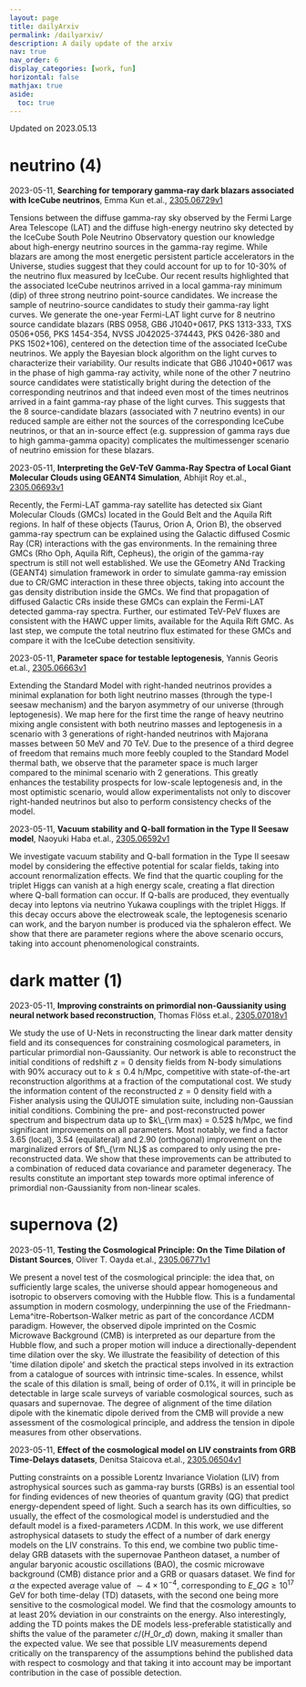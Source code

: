 ```yaml
---
layout: page
title: dailyArxiv
permalink: /dailyarxiv/
description: A daily update of the arxiv
nav: true
nav_order: 6
display_categories: [work, fun]
horizontal: false
mathjax: true
aside:
  toc: true
---
```


 Updated on 2023.05.13
# neutrino (4)

2023-05-11, **Searching for temporary gamma-ray dark blazars associated with IceCube neutrinos**, Emma Kun et.al., [2305.06729v1](http://arxiv.org/abs/2305.06729v1)

 Tensions between the diffuse gamma-ray sky observed by the Fermi Large Area Telescope (LAT) and the diffuse high-energy neutrino sky detected by the IceCube South Pole Neutrino Observatory question our knowledge about high-energy neutrino sources in the gamma-ray regime. While blazars are among the most energetic persistent particle accelerators in the Universe, studies suggest that they could account for up to for 10-30% of the neutrino flux measured by IceCube. Our recent results highlighted that the associated IceCube neutrinos arrived in a local gamma-ray minimum (dip) of three strong neutrino point-source candidates. We increase the sample of neutrino-source candidates to study their gamma-ray light curves. We generate the one-year Fermi-LAT light curve for 8 neutrino source candidate blazars (RBS 0958, GB6 J1040+0617, PKS 1313-333, TXS 0506+056, PKS 1454-354, NVSS J042025-374443, PKS 0426-380 and PKS 1502+106), centered on the detection time of the associated IceCube neutrinos. We apply the Bayesian block algorithm on the light curves to characterize their variability. Our results indicate that GB6 J1040+0617 was in the phase of high gamma-ray activity, while none of the other 7 neutrino source candidates were statistically bright during the detection of the corresponding neutrinos and that indeed even most of the times neutrinos arrived in a faint gamma-ray phase of the light curves. This suggests that the 8 source-candidate blazars (associated with 7 neutrino events) in our reduced sample are either not the sources of the corresponding IceCube neutrinos, or that an in-source effect (e.g. suppression of gamma rays due to high gamma-gamma opacity) complicates the multimessenger scenario of neutrino emission for these blazars.

2023-05-11, **Interpreting the GeV-TeV Gamma-Ray Spectra of Local Giant Molecular Clouds using GEANT4 Simulation**, Abhijit Roy et.al., [2305.06693v1](http://arxiv.org/abs/2305.06693v1)

 Recently, the Fermi-LAT gamma-ray satellite has detected six Giant Molecular Clouds (GMCs) located in the Gould Belt and the Aquila Rift regions. In half of these objects (Taurus, Orion A, Orion B), the observed gamma-ray spectrum can be explained using the Galactic diffused Cosmic Ray (CR) interactions with the gas environments. In the remaining three GMCs (Rho Oph, Aquila Rift, Cepheus), the origin of the gamma-ray spectrum is still not well established. We use the GEometry ANd Tracking (GEANT4) simulation framework in order to simulate gamma-ray emission due to CR/GMC interaction in these three objects, taking into account the gas density distribution inside the GMCs. We find that propagation of diffused Galactic CRs inside these GMCs can explain the Fermi-LAT detected gamma-ray spectra. Further, our estimated TeV-PeV fluxes are consistent with the HAWC upper limits, available for the Aquila Rift GMC. As last step, we compute the total neutrino flux estimated for these GMCs and compare it with the IceCube detection sensitivity.

2023-05-11, **Parameter space for testable leptogenesis**, Yannis Georis et.al., [2305.06663v1](http://arxiv.org/abs/2305.06663v1)

 Extending the Standard Model with right-handed neutrinos provides a minimal explanation for both light neutrino masses (through the type-I seesaw mechanism) and the baryon asymmetry of our universe (through leptogenesis). We map here for the first time the range of heavy neutrino mixing angle consistent with both neutrino masses and leptogenesis in a scenario with 3 generations of right-handed neutrinos with Majorana masses between 50 MeV and 70 TeV. Due to the presence of a third degree of freedom that remains much more feebly coupled to the Standard Model thermal bath, we observe that the parameter space is much larger compared to the minimal scenario with 2 generations. This greatly enhances the testability prospects for low-scale leptogenesis and, in the most optimistic scenario, would allow experimentalists not only to discover right-handed neutrinos but also to perform consistency checks of the model.

2023-05-11, **Vacuum stability and Q-ball formation in the Type II Seesaw model**, Naoyuki Haba et.al., [2305.06592v1](http://arxiv.org/abs/2305.06592v1)

 We investigate vacuum stability and Q-ball formation in the Type II seesaw model by considering the effective potential for scalar fields, taking into account renormalization effects. We find that the quartic coupling for the triplet Higgs can vanish at a high energy scale, creating a flat direction where Q-ball formation can occur. If Q-balls are produced, they eventually decay into leptons via neutrino Yukawa couplings with the triplet Higgs. If this decay occurs above the electroweak scale, the leptogenesis scenario can work, and the baryon number is produced via the sphaleron effect. We show that there are parameter regions where the above scenario occurs, taking into account phenomenological constraints.

# dark matter (1)

2023-05-11, **Improving constraints on primordial non-Gaussianity using neural network based reconstruction**, Thomas Flöss et.al., [2305.07018v1](http://arxiv.org/abs/2305.07018v1)

 We study the use of U-Nets in reconstructing the linear dark matter density field and its consequences for constraining cosmological parameters, in particular primordial non-Gaussianity. Our network is able to reconstruct the initial conditions of redshift $z=0$ density fields from N-body simulations with $90\%$ accuracy out to $k \leq 0.4$ h/Mpc, competitive with state-of-the-art reconstruction algorithms at a fraction of the computational cost. We study the information content of the reconstructed $z=0$ density field with a Fisher analysis using the QUIJOTE simulation suite, including non-Gaussian initial conditions. Combining the pre- and post-reconstructed power spectrum and bispectrum data up to $k\_{\rm max} = 0.52$ h/Mpc, we find significant improvements on all parameters. Most notably, we find a factor $3.65$ (local), $3.54$ (equilateral) and $2.90$ (orthogonal) improvement on the marginalized errors of $f\_{\rm NL}$ as compared to only using the pre-reconstructed data. We show that these improvements can be attributed to a combination of reduced data covariance and parameter degeneracy. The results constitute an important step towards more optimal inference of primordial non-Gaussianity from non-linear scales.

# supernova (2)

2023-05-11, **Testing the Cosmological Principle: On the Time Dilation of Distant Sources**, Oliver T. Oayda et.al., [2305.06771v1](http://arxiv.org/abs/2305.06771v1)

 We present a novel test of the cosmological principle: the idea that, on sufficiently large scales, the universe should appear homogeneous and isotropic to observers comoving with the Hubble flow. This is a fundamental assumption in modern cosmology, underpinning the use of the Friedmann-Lema\^itre-Robertson-Walker metric as part of the concordance $\Lambda$CDM paradigm. However, the observed dipole imprinted on the Cosmic Microwave Background (CMB) is interpreted as our departure from the Hubble flow, and such a proper motion will induce a directionally-dependent time dilation over the sky. We illustrate the feasibility of detection of this 'time dilation dipole' and sketch the practical steps involved in its extraction from a catalogue of sources with intrinsic time-scales. In essence, whilst the scale of this dilation is small, being of order of 0.1%, it will in principle be detectable in large scale surveys of variable cosmological sources, such as quasars and supernovae. The degree of alignment of the time dilation dipole with the kinematic dipole derived from the CMB will provide a new assessment of the cosmological principle, and address the tension in dipole measures from other observations.

2023-05-11, **Effect of the cosmological model on LIV constraints from GRB Time-Delays datasets**, Denitsa Staicova et.al., [2305.06504v1](http://arxiv.org/abs/2305.06504v1)

 Putting constraints on a possible Lorentz Invariance Violation (LIV) from astrophysical sources such as gamma-ray bursts (GRBs) is an essential tool for finding evidences of new theories of quantum gravity (QG) that predict energy-dependent speed of light. Such a search has its own difficulties, so usually, the effect of the cosmological model is understudied and the default model is a fixed-parameters $\Lambda$CDM. In this work, we use different astrophysical datasets to study the effect of a number of dark energy models on the LIV constrains. To this end, we combine two public time-delay GRB datasets with the supernovae Pantheon dataset, a number of angular baryonic acoustic oscillations (BAO), the cosmic microwave background (CMB) distance prior and a GRB or quasars dataset. We find for $\alpha$ the expected average value of $\sim 4 \times 10^{-4}$, corresponding to $E\_{QG}\ge 10^{17}$ GeV for both time-delay (TD) datasets, with the second one being more sensitive to the cosmological model. We find that the cosmology amounts to at least 20\% deviation in our constraints on the energy. Also interestingly, adding the TD points makes the DE models less-preferable statistically and shifts the value of the parameter $c/(H\_0 r\_d)$ down, making it smaller than the expected value. We see that possible LIV measurements depend critically on the transparency of the assumptions behind the published data with respect to cosmology and that taking it into account may be important contribution in the case of possible detection.

